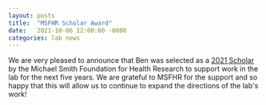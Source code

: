 ```yaml
---
layout: posts
title:  "MSFHR Scholar Award"
date:   2021-10-06 12:00:00 -0800
categories: lab news
---
```


We are very pleased to announce that Ben was selected as a [2021  Scholar](https://www.msfhr.org/1/award_researcher/benjamin-matthews) by the Michael Smith Foundation for Health Research to support work in the lab for the next five years. We are grateful to MSFHR for the support and so happy that this will allow us to continue to expand the directions of the lab's work!

